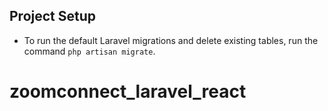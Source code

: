 
## Project Setup
- To run the default Laravel migrations and delete existing tables, run the command `php artisan migrate`.
# zoomconnect_laravel_react
